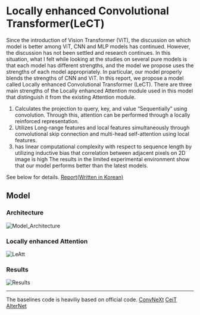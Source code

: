 # Locally enhanced Convolutional Transformer(LeCT)

Since the introduction of Vision Transformer (ViT), the discussion on which model is better among ViT, CNN and MLP models has continued. However, the discussion has not been settled and research continues.
In this situation, what I felt while looking at the studies on several pure models is that each model has different strengths, and the model we propose uses the strengths of each model appropriately.
In particular, our model properly blends the strengths of CNN and ViT. In this report, we propose a model called Locally enhanced Convolutional Transformer (LeCT). There are three main strengths of the Locally enhanced Attention module used in this model that distinguish it from the existing Attention module.
1) Calculates the projection to query, key, and value “Sequentially” using convolution. Through this, attention can be performed through a locally reinforced representation.
2) Utilizes Long-range features and local features simultaneously through convolutional skip connection and multi-head self-attention using local features.
3) has linear computational complexity with respect to sequence length by utilizing inductive bias that correlation between adjacent pixels on 2D image is high
The results in the limited experimental environment show that our model performs better than the latest models.

See below for details.
[Report(Written in Korean)](https://github.com/ysj9909/Vision_Backbone_projects/blob/main/LeCT_report.pdf)

## Model

### Architecture
![Model_Architecture](https://user-images.githubusercontent.com/93501772/172985941-8b1d5e88-49e9-4022-bf89-62ff8f4c5145.png)

### Locally enhanced Attention
![LeAtt](https://user-images.githubusercontent.com/93501772/172986110-3221a967-64a3-4c29-bc41-ce14a044bd50.png)


### Results
![Results](https://user-images.githubusercontent.com/93501772/172986299-e51d6887-6035-46d5-ae73-d7338bf978ad.png)


----
The baselines code is heaviliy based on official code.
[ConvNeXt](https://github.com/facebookresearch/ConvNeXt/blob/main/models/convnext.py)
[CeiT](https://github.com/coeusguo/ceit/blob/main/ceit_model.py)
[AlterNet](https://github.com/xxxnell/how-do-vits-work/blob/transformer/models/alternet.py)
